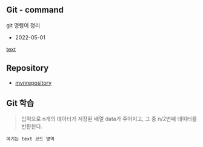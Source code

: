 ## Git - command
git 명령어 정리

* 2022-05-01


[text](_링크_)

## Repository

- [mvnrepository](https://mvnrepository.com/)

## Git 학습

> 입력으로 n개의 데이터가 저장된 배열 data가 주어지고, 그 중 n/2번째 데이터를 반환한다.

```text
여기는 text 코드 영역

```

